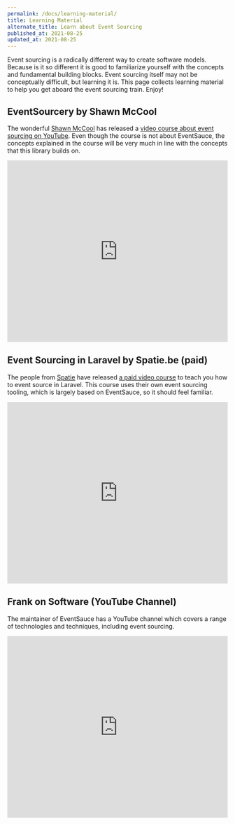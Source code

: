 ```yaml
---
permalink: /docs/learning-material/
title: Learning Material
alternate_title: Learn about Event Sourcing
published_at: 2021-08-25
updated_at: 2021-08-25
---
```


Event sourcing is a radically different way to create software models. Because
is it so different it is good to familiarize yourself with the concepts and
fundamental building blocks. Event sourcing itself may not be conceptually
difficult, but learning it is. This page collects learning material to help
you get aboard the event sourcing train. Enjoy!

## EventSourcery by Shawn McCool

The wonderful [Shawn McCool](https://twitter.com/ShawnMcCool) has released a [video course about event sourcing
on YouTube](https://youtube.com/playlist?list=PLQuwqoolg4aI6v1GvtRg3NgT0PBBHVqii). Even though the course is not about EventSauce, the concepts explained
in the course will be very much in line with the concepts that this library builds on.

<iframe width="100%" height="415" class="mb-8" src="https://www.youtube.com/embed/videoseries?list=PLQuwqoolg4aI6v1GvtRg3NgT0PBBHVqii" title="YouTube video player" frameborder="0" allow="accelerometer; autoplay; clipboard-write; encrypted-media; gyroscope; picture-in-picture" allowfullscreen></iframe>

## Event Sourcing in Laravel by Spatie.be (paid)

The people from [Spatie](https://spatie.be) have released
[a paid video course](https://spatie.be/videos/event-sourcing-in-laravel) to
teach you how to event source in Laravel. This course uses their own event sourcing
tooling, which is largely based on EventSauce, so it should feel familiar.

<iframe title="vimeo-player" src="https://player.vimeo.com/video/533538232?h=1c40362827" width="100%" class="mb-8" height="415" frameborder="0" allowfullscreen></iframe>

## Frank on Software (YouTube Channel)

The maintainer of EventSauce has a YouTube channel which covers a range of technologies
and techniques, including event sourcing.

<iframe width="100%" height="415" src="https://www.youtube.com/embed/xHbP3bshU3U" title="YouTube video player" frameborder="0" allow="accelerometer; autoplay; clipboard-write; encrypted-media; gyroscope; picture-in-picture" allowfullscreen></iframe>
